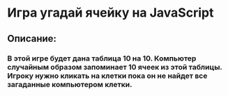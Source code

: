 # Игра угадай ячейку на JavaScript
## Описание:
### В этой игре будет дана таблица 10 на 10. Компьютер случайным образом запоминает 10 ячеек из этой таблицы. Игроку нужно кликать на клетки пока он не найдет все загаданные компьютером клетки.
